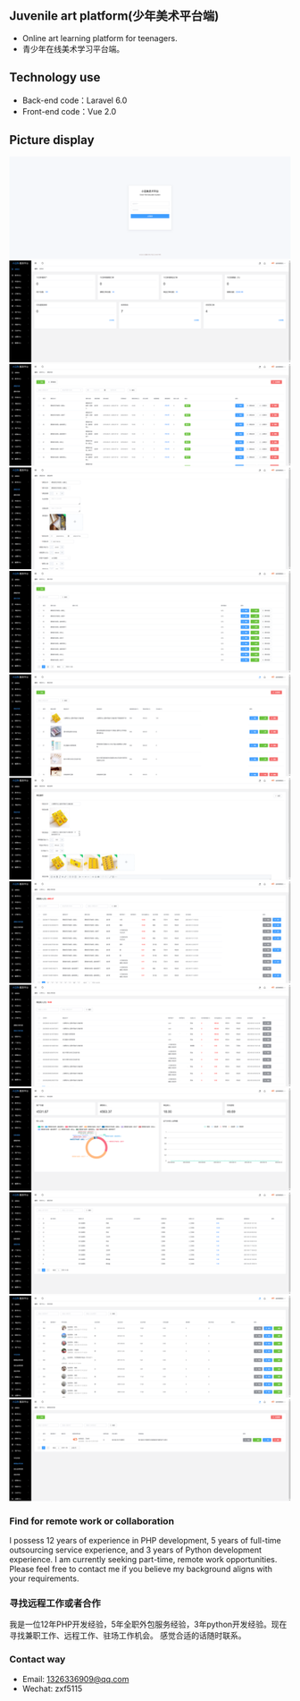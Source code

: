 ## Juvenile art platform(少年美术平台端)
- Online art learning platform for teenagers.
- 青少年在线美术学习平台端。


## Technology use
- Back-end code：Laravel 6.0
- Front-end code：Vue 2.0


## Picture display
![登录页](tmp/1.png)
![首页](tmp/2.png)
![课程列表页](tmp/3.png)
![课程编辑页](tmp/4.png)
![课件列表页](tmp/5.png)
![商品列表页](tmp/6.png)
![商品编辑页](tmp/7.png)
![课程订单列表页](tmp/8.png)
![商品订单列表页](tmp/9.png)
![财务报表页](tmp/10.png)
![提现列表页](tmp/11.png)
![学员列表页](tmp/12.png)
![老师列表页](tmp/13.png)


### Find for remote work or collaboration
I possess 12 years of experience in PHP development, 5 years of full-time outsourcing service experience, and 3 years of Python development experience.  I am currently seeking part-time, remote work opportunities.  Please feel free to contact me if you believe my background aligns with your requirements.


### 寻找远程工作或者合作
我是一位12年PHP开发经验，5年全职外包服务经验，3年python开发经验。现在寻找兼职工作、远程工作、驻场工作机会。 感觉合适的话随时联系。


### Contact way
- Email: 1326336909@qq.com
- Wechat: zxf5115
